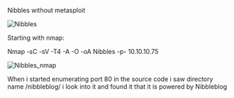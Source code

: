 Nibbles without metasploit

![Nibbles](https://user-images.githubusercontent.com/55708909/91443972-b69f0c00-e891-11ea-8542-ce1344adf0b9.png)


Starting with nmap:

Nmap -sC -sV -T4 -A -O -oA Nibbles -p- 10.10.10.75

![Nibbles_nmap](https://user-images.githubusercontent.com/55708909/91444243-172e4900-e892-11ea-9202-c1ea07dc12b4.png)

When i started enumerating port 80 in the source code i saw directory name /nibbleblog/ i look into it and found it that it is 
powered by Nibbleblog



